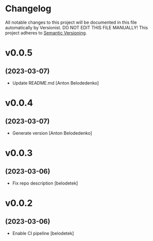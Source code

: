 # Changelog

All notable changes to this project will be documented in this file
automatically by Versionist. DO NOT EDIT THIS FILE MANUALLY!
This project adheres to [Semantic Versioning](http://semver.org/).

# v0.0.5
## (2023-03-07)

* Update README.md [Anton Belodedenko]

# v0.0.4
## (2023-03-07)

* Generate version [Anton Belodedenko]

# v0.0.3
## (2023-03-06)

* Fix repo description [belodetek]

# v0.0.2
## (2023-03-06)

* Enable CI pipeline [belodetek]
